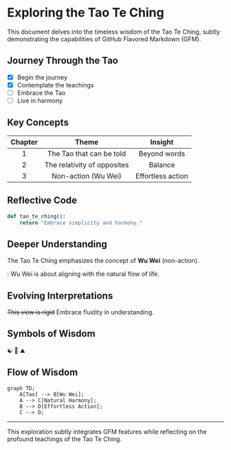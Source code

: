 # Exploring the Tao Te Ching

This document delves into the timeless wisdom of the Tao Te Ching, subtly demonstrating the capabilities of GitHub Flavored Markdown (GFM).

## Journey Through the Tao

- [x] Begin the journey
- [x] Contemplate the teachings
- [ ] Embrace the Tao
- [ ] Live in harmony

## Key Concepts

| Chapter |            Theme            |       Insight    |
| :-----: | :-------------------------: | :----------------: |
|    1    |  The Tao that can be told   |      Beyond words |
|    2    | The relativity of opposites |           Balance |
|    3    |     Non-action (Wu Wei)     | Effortless action |

## Reflective Code

```python
def tao_te_ching():
    return "Embrace simplicity and harmony."
```

## Deeper Understanding

The Tao Te Ching emphasizes the concept of **Wu Wei** (non-action).

: Wu Wei is about aligning with the natural flow of life.

## Evolving Interpretations

~~This view is rigid~~ Embrace fluidity in understanding.

## Symbols of Wisdom

:yin_yang: :leaves: :mountain:

## Flow of Wisdom

```mermaid
graph TD;
    A[Tao] --> B[Wu Wei];
    A --> C[Natural Harmony];
    B --> D[Effortless Action];
    C --> D;
```

---

This exploration subtly integrates GFM features while reflecting on the profound teachings of the Tao Te Ching.

